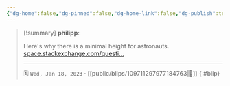 ```yaml
---
{"dg-home":false,"dg-pinned":false,"dg-home-link":false,"dg-publish":true,"type":"blip","disabled rules":["yaml-title","yaml-title-alias","file-name-heading"],"title":"philipp on mastodon @ 2023-01-18","created-date":"2023-01-18T17:05:53","id":109711297977184770,"updated-date":"2025-05-02T08:50:43","dg-path":"blips/109711297977184763.md","permalink":"/blips/109711297977184763/","dgPassFrontmatter":true,"created":"2023-01-18T17:05:53","updated":"2025-05-02T08:50:43"}
---
```


> [!summary] **philipp**:
>
> Here's why there is a minimal height for astronauts. [space.stackexchange.com/questi…](https://space.stackexchange.com/questions/61515/why-was-there-a-minimum-height-for-astronauts)
> - - -
>
> 🗓️ `Wed, Jan 18, 2023` · [[public/blips/109711297977184763\|🔗]]
{ #blip}


